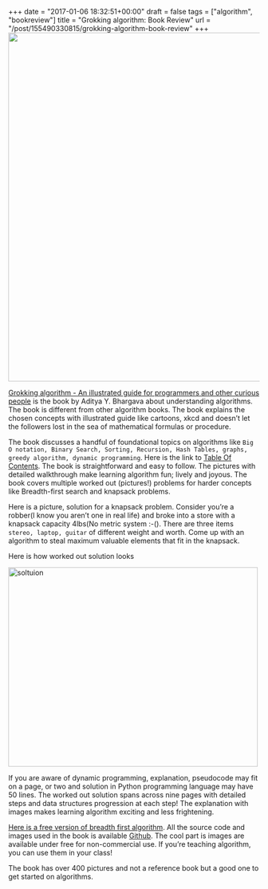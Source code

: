 
+++
date = "2017-01-06 18:32:51+00:00"
draft = false
tags = ["algorithm", "bookreview"]
title = "Grokking algorithm: Book Review"
url = "/post/155490330815/grokking-algorithm-book-review"
+++
<img height="700" src="https://lh3.googleusercontent.com/XHxwHUqOHWdcb8jmVqYgsgMrbb07mcA2PhvD1xhik5Zku6qG33gAid4ruOYkW-87tmsh3FGRPbMvtM2SaDBXw53Gz0ku103gI297T08BUbA1LG_p2BQSO3c5BgG1kSdnqYSkGYPxOT0UYQ8fpYD9ulNZN8KjVBF9Rvxi3q_Yq4DWM4ZM_8-wuPcInDmzgY1eK1QFT0xQmVsRnyqOPD5db9bk7gr4rPNPArm86JmoLCMbp6_emhxrohPDevrmAFPx1oOTZJex5giA2wYXQSsJ4g_X_yAXy6PZZFWjY_j6U-u9cnndDUKlQOHdlIWIFfFDsO4F1DiU6J7NiokvO4m_QGXyRDP1dum3xjtxBoy-6oUNnDaNL_6eO-7LImhZaL44rU0e0hL_jN2P1tBwN9zwy7VR7z-uYvT02l6KYW8FbCSSe7d19vfsOnmRdvg-KcbkF2hYWzlyMHB3zZoIEB-d06gmBWB5PXWShdWaRnW4XRg4DgOJ_etuD8GDu8fl8Buib2pfqlyPbdQNHPmTAn07w-88uC6uuZXoElvo8lBCm2-Rf6VmNUGdKcIc_iMfp5q-kQ_XSLFFcN43WWa2kXu47bgB55JhJGpSxTWtN537zJ7TPkJw4ovOsg=w743-h990-no" width="550"/>

<a href="https://www.manning.com/books/grokking-algorithms" target="_blank">Grokking algorithm - An illustrated guide for programmers and other curious people</a> is the book by Aditya Y. Bhargava about understanding algorithms. The book is different from other algorithm books. The book explains the chosen concepts with illustrated guide like cartoons, xkcd and doesn’t let the followers lost in the sea of mathematical formulas or procedure.

The book discusses a handful of foundational topics on algorithms like `` Big O notation, Binary Search, Sorting, Recursion, Hash Tables, graphs, greedy algorithm, dynamic programming ``. Here is the link to <a href="https://www.manning.com/books/grokking-algorithms" target="_blank">Table Of Contents</a>. The book is straightforward and easy to follow. The pictures with detailed walkthrough make learning algorithm fun; lively and joyous. The book covers multiple worked out (pictures!) problems for harder concepts like Breadth-first search and knapsack problems.

Here is a picture, solution for a knapsack problem. Consider you’re a robber(I know you aren’t one in real life) and broke into a store with a knapsack capacity 4lbs(No metric system :-(). There are three items `` stereo, laptop, guitar `` of different weight and worth. Come up with an algorithm to steal maximum valuable elements that fit in the knapsack.

Here is how worked out solution looks

<img alt="soltuion" height="400" src="https://raw.githubusercontent.com/egonSchiele/grokking_algorithms/master/images/09_dynamic_programming/092_knapsack_problem_faq/reordered_rows.png" width="500"/>

If you are aware of dynamic programming, explanation, pseudocode may fit on a page, or two and solution in Python programming language may have 50 lines. The worked out solution spans across nine pages with detailed steps and data structures progression at each step! The explanation with images makes learning algorithm exciting and less frightening.

<a href="https://manning-content.s3.amazonaws.com/download/2/656dfe9-e8fa-49ac-ac80-46584976ff49/GrokkingAlgorithms_SampleChapter6.pdf" target="_blank">Here is a free version of breadth first algorithm</a>. All the source code and images used in the book is available <a href="https://github.com/egonSchiele/grokking_algorithms" target="_blank">Github</a>. The cool part is images are available under free for non-commercial use. If you’re teaching algorithm, you can use them in your class!

The book has over 400 pictures and not a reference book but a good one to get started on algorithms.
